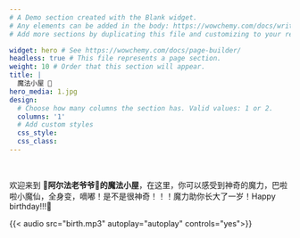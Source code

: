 ```yaml
---
# A Demo section created with the Blank widget.
# Any elements can be added in the body: https://wowchemy.com/docs/writing-markdown-latex/
# Add more sections by duplicating this file and customizing to your requirements.

widget: hero # See https://wowchemy.com/docs/page-builder/
headless: true # This file represents a page section.
weight: 10 # Order that this section will appear.
title: | 
  魔法小屋 🎄
hero_media: 1.jpg
design:
  # Choose how many columns the section has. Valid values: 1 or 2.
  columns: '1'
  # Add custom styles
  css_style:
  css_class:
---
```


<br>

欢迎来到 **👋阿尔法老爷爷🎅的魔法小屋**，在这里，你可以感受到神奇的魔力，巴啦啦小魔仙，全身变，嘀嘟！是不是很神奇！！！魔力助你长大了一岁！Happy birthday!!!🐣

{{< audio src="birth.mp3" autoplay="autoplay" controls="yes">}}